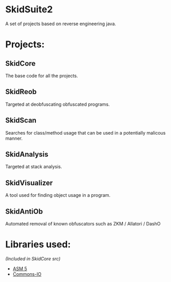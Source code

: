 # SkidSuite2
A set of projects based on reverse engineering java.

# Projects:

## SkidCore
The base code for all the projects.

## SkidReob
Targeted at deobfuscating obfuscated programs.

## SkidScan
Searches for class/method usage that can be used in a potentially malicous manner.

## SkidAnalysis
Targeted at stack analysis.

## SkidVisualizer
A tool used for finding object usage in a program. 

## SkidAntiOb
Automated removal of known obfuscators such as ZKM / Allatori / DashO

# Libraries used:
*(Included in SkidCore src)*
* [ASM 5](http://asm.ow2.org/)
* [Commons-IO](https://commons.apache.org/proper/commons-io/)
